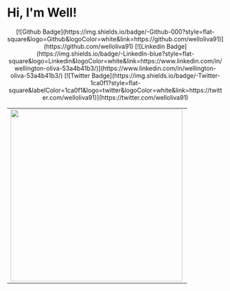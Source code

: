 # Hi, I'm Well! 
<div align="center">
[![Github Badge](https://img.shields.io/badge/-Github-000?style=flat-square&logo=Github&logoColor=white&link=https://github.com/welloliva91)](https://github.com/welloliva91)
[![Linkedin Badge](https://img.shields.io/badge/-LinkedIn-blue?style=flat-square&logo=Linkedin&logoColor=white&link=https://www.linkedin.com/in/wellington-oliva-53a4b41b3/)](https://www.linkedin.com/in/wellington-oliva-53a4b41b3/)
[![Twitter Badge](https://img.shields.io/badge/-Twitter-1ca0f1?style=flat-square&labelColor=1ca0f1&logo=twitter&logoColor=white&link=https://twitter.com/welloliva91)](https://twitter.com/welloliva91)

<center>
<table>
    <tr>
        <td><img width="400px" align="left" src="https://github-readme-stats.vercel.app/api/top-langs/?username=welloliva91&hide=html&layout=compact&theme=buefy" /></td>
    </tr>   
</table>
</center> 
</div>
